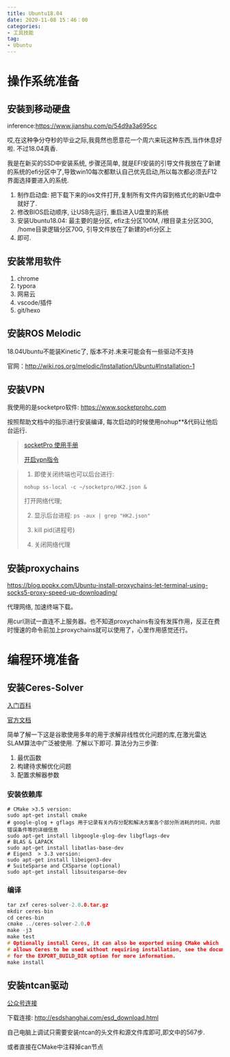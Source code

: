 ```yaml
---
title: Ubuntu18.04
date: 2020-11-08 15：46：00
categories: 
- 工具技能
tag:
- Ubuntu
---
```


# 操作系统准备

## 安装到移动硬盘

inference:https://www.jianshu.com/p/54d9a3a695cc

哎,在这种争分夺秒的毕业之际,我竟然也愿意花一个周六来玩这种东西,当作休息好啦. 不过18.04真香.

我是在新买的SSD中安装系统, 步骤还简单, 就是EFI安装的引导文件我放在了新建的系统的efi分区中了,导致win10每次都默认自己优先启动,所以每次都必须去F12界面选择要进入的系统.

1.  制作启动盘: 把下载下来的ios文件打开,复制所有文件内容到格式化的新U盘中就好了.
2. 修改BIOS启动顺序, 让USB先运行, 重启进入U盘里的系统
3. 安装Ubuntu18.04: 最主要的是分区, efiz主分区100M, /根目录主分区30G, /home目录逻辑分区70G, 引导文件放在了新建的efi分区上
4. 即可.

## 安装常用软件

1. chrome
2. typora
3. 网易云
4. vscode/插件
5. git/hexo

## 安装ROS Melodic

18.04Ubuntu不能装Kinetic了, 版本不对.未来可能会有一些驱动不支持

官网：http://wiki.ros.org/melodic/Installation/Ubuntu#Installation-1

## 安装VPN

我使用的是socketpro软件: https://www.socketprohc.com

按照帮助文档中的指示进行安装编译, 每次启动的时候使用nohup**&代码让他后台运行.

>[socketPro 使用手册](https://www.socketprohc.com/hc/zh-cn/articles/360022001091-安装Linux客户端)
>
>[开启vpn指令](https://www.cnblogs.com/kaituorensheng/p/3980334.html)

> 1. 即使关闭终端也可以后台进行:
>
> ```shell
> nohup ss-local -c ~/socketpro/HK2.json &
> ```
>
>  打开网络代理;
>
> 2. 显示后台进程: `ps -aux | grep "HK2.json"`
> 3. kill pid(进程号)
>
> 4. 关闭网络代理
>

## 安装proxychains

https://blog.popkx.com/Ubuntu-install-proxychains-let-terminal-using-socks5-proxy-speed-up-downloading/

代理网络, 加速终端下载。

用curl测试一直连不上服务器。也不知道proxychains有没有发挥作用，反正在费时慢速的命令前加上proxychains就可以使用了，心里作用感觉还行。

# 编程环境准备

## 安装Ceres-Solver

[入门百科](https://www.jianshu.com/p/e5b03cf22c80)

[官方文档](http://ceres-solver.org/features.html)

简单了解一下这是谷歌使用多年的用于求解非线性优化问题的库,在激光雷达SLAM算法中广泛被使用. 了解以下即可. 算法分为三步骤: 

1. 最优函数 
2. 构建待求解优化问题
3. 配置求解器参数

### 安装依赖库

```shell
# CMake >3.5 version:
sudo apt-get install cmake
# google-glog + gflags 用于记录有关内存分配和解决方案各个部分所消耗的时间，内部错误条件等的详细信息
sudo apt-get install libgoogle-glog-dev libgflags-dev
# BLAS & LAPACK
sudo apt-get install libatlas-base-dev
# Eigen3  > 3.3 version: 
sudo apt-get install libeigen3-dev
# SuiteSparse and CXSparse (optional)
sudo apt-get install libsuitesparse-dev
```

### 编译

```C++
tar zxf ceres-solver-2.0.0.tar.gz
mkdir ceres-bin
cd ceres-bin
cmake ../ceres-solver-2.0.0
make -j3
make test
# Optionally install Ceres, it can also be exported using CMake which
# allows Ceres to be used without requiring installation, see the documentation
# for the EXPORT_BUILD_DIR option for more information.
make install
```

## 安装ntcan驱动

[公众号连接](https://mp.weixin.qq.com/s?__biz=MzU0NTY1MjMyMA==&mid=2247483734&idx=1&sn=d34b05930faad591ab406f6980ef496d&chksm=fb68ea59cc1f634f059997a5df4d72245cf12482f3630387385f27bc857d8aac4bd34d6b6eac&mpshare=1&scene=1&srcid=0802y9aLyMoG1fLqLAmFckg8&sharer_sharetime=1564725138547&sharer_shareid=217e32ecaea6b07e5e13a33b8b664e23&exportkey=AUuW4VYfF46FRgrTQd9RpDY%3D&pass_ticket=3eWdTXq9a%2F0BR3GcSkFk2tt4qKx%2FRz3S6sUoOxcRmtXezeazDVg8%2BTmBGR12YNPo&wx_header=0#rd)

下载连接: http://esdshanghai.com/esd_download.html

自己电脑上调试只需要安装ntcan的头文件和源文件库即可,即文中的567步.

或者直接在CMake中注释掉can节点



